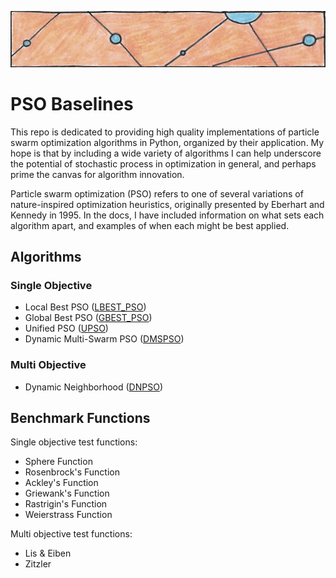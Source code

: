 ![particles](https://github.com/SioKCronin/PSO-baselines/blob/master/common/media/particles.png)

# PSO Baselines

This repo is dedicated to providing high quality implementations of particle swarm optimization algorithms in Python, organized by their application. My hope is that by including a wide variety of algorithms I can help underscore the potential of stochastic process in optimization in general, and perhaps prime the canvas for algorithm innovation.

Particle swarm optimization (PSO) refers to one of several variations of nature-inspired optimization heuristics, originally presented by Eberhart and Kennedy in 1995. In the docs, I have included information on what sets each algorithm apart, and examples of when each might be best applied.  

## Algorithms
### Single Objective 

* Local Best PSO ([LBEST_PSO](https://github.com/SioKCronin/PSO-baselines/tree/master/pso))
* Global Best PSO ([GBEST_PSO](https://github.com/SioKCronin/PSO-baselines/tree/master/pso))
* Unified PSO ([UPSO](https://github.com/SioKCronin/PSO-baselines/tree/master/upso))
* Dynamic Multi-Swarm PSO ([DMSPSO](https://github.com/SioKCronin/PSO-baselines/tree/master/dmspso))

### Multi Objective

* Dynamic Neighborhood ([DNPSO](https://github.com/SioKCronin/PSO-baselines/tree/master/dnpso))

## Benchmark Functions

Single objective test functions:
* Sphere Function
* Rosenbrock's Function
* Ackley's Function
* Griewank's Function
* Rastrigin's Function
* Weierstrass Function

Multi objective test functions:
* Lis & Eiben
* Zitzler
